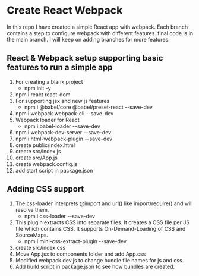 # Create React Webpack

In this repo I have created a simple React app with webpack. Each branch contains a step to configure webpack with different features. final code is in the main branch. I will keep on adding branches for more features.

## React & Webpack setup supporting basic features to run a simple app

1.  For creating a blank project
    - npm init -y
2.  npm i react react-dom
3.  For supporting jsx and new js features
    - npm i @babel/core @babel/preset-react --save-dev
4.  npm i webpack webpack-cli --save-dev
5.  Webpack loader for React
    - npm i babel-loader --save-dev
6.  npm i webpack-dev-server --save-dev
7.  npm i html-webpack-plugin --save-dev
8.  create public/index.html
9.  create src/index.js
10. create src/App.js
11. create webpack.config.js
12. add start script in package.json

## Adding CSS support

1.  The css-loader interprets @import and url() like import/require() and will resolve them.
    - npm i css-loader --save-dev
2.  This plugin extracts CSS into separate files. It creates a CSS file per JS file which contains CSS. It supports On-Demand-Loading of CSS and SourceMaps.
    - npm i mini-css-extract-plugin --save-dev
3.  create src/index.css
4.  Move App.jsx to components folder and add App.css
5.  Modified webpack.dev.js to change bundle file names for js and css.
6.  Add build script in package.json to see how bundles are created.
